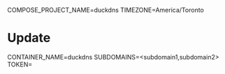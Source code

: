 COMPOSE_PROJECT_NAME=duckdns
TIMEZONE=America/Toronto

# Update
CONTAINER_NAME=duckdns
SUBDOMAINS=<subdomain1,subdomain2>
TOKEN=<DuckDNS token>
